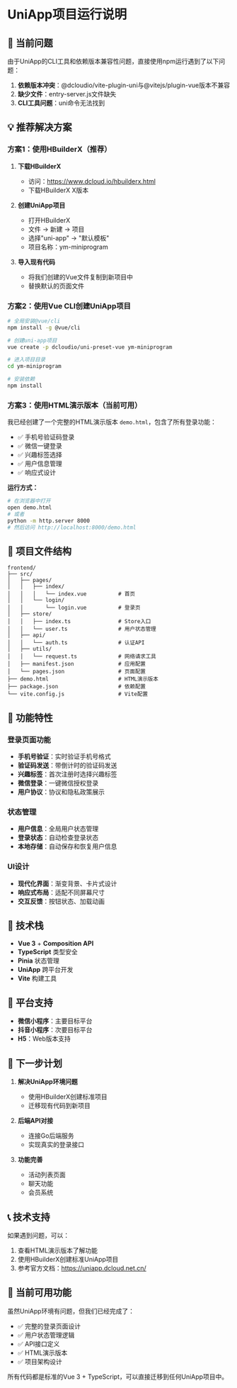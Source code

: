 # UniApp项目运行说明

## 🚨 当前问题

由于UniApp的CLI工具和依赖版本兼容性问题，直接使用npm运行遇到了以下问题：

1. **依赖版本冲突**：@dcloudio/vite-plugin-uni与@vitejs/plugin-vue版本不兼容
2. **缺少文件**：entry-server.js文件缺失
3. **CLI工具问题**：uni命令无法找到

## 💡 推荐解决方案

### 方案1：使用HBuilderX（推荐）

1. **下载HBuilderX**
   - 访问：https://www.dcloud.io/hbuilderx.html
   - 下载HBuilderX X版本

2. **创建UniApp项目**
   - 打开HBuilderX
   - 文件 → 新建 → 项目
   - 选择"uni-app" → "默认模板"
   - 项目名称：ym-miniprogram

3. **导入现有代码**
   - 将我们创建的Vue文件复制到新项目中
   - 替换默认的页面文件

### 方案2：使用Vue CLI创建UniApp项目

```bash
# 全局安装@vue/cli
npm install -g @vue/cli

# 创建uni-app项目
vue create -p dcloudio/uni-preset-vue ym-miniprogram

# 进入项目目录
cd ym-miniprogram

# 安装依赖
npm install
```

### 方案3：使用HTML演示版本（当前可用）

我已经创建了一个完整的HTML演示版本 `demo.html`，包含了所有登录功能：

- ✅ 手机号验证码登录
- ✅ 微信一键登录
- ✅ 兴趣标签选择
- ✅ 用户信息管理
- ✅ 响应式设计

**运行方式：**
```bash
# 在浏览器中打开
open demo.html
# 或者
python -m http.server 8000
# 然后访问 http://localhost:8000/demo.html
```

## 📁 项目文件结构

```
frontend/
├── src/
│   ├── pages/
│   │   ├── index/
│   │   │   └── index.vue          # 首页
│   │   └── login/
│   │       └── login.vue          # 登录页
│   ├── store/
│   │   ├── index.ts               # Store入口
│   │   └── user.ts                # 用户状态管理
│   ├── api/
│   │   └── auth.ts                # 认证API
│   ├── utils/
│   │   └── request.ts             # 网络请求工具
│   ├── manifest.json              # 应用配置
│   └── pages.json                 # 页面配置
├── demo.html                      # HTML演示版本
├── package.json                   # 依赖配置
└── vite.config.js                 # Vite配置
```

## 🎯 功能特性

### 登录页面功能
- **手机号验证**：实时验证手机号格式
- **验证码发送**：带倒计时的验证码发送
- **兴趣标签**：首次注册时选择兴趣标签
- **微信登录**：一键微信授权登录
- **用户协议**：协议和隐私政策展示

### 状态管理
- **用户信息**：全局用户状态管理
- **登录状态**：自动检查登录状态
- **本地存储**：自动保存和恢复用户信息

### UI设计
- **现代化界面**：渐变背景、卡片式设计
- **响应式布局**：适配不同屏幕尺寸
- **交互反馈**：按钮状态、加载动画

## 🔧 技术栈

- **Vue 3** + **Composition API**
- **TypeScript** 类型安全
- **Pinia** 状态管理
- **UniApp** 跨平台开发
- **Vite** 构建工具

## 📱 平台支持

- **微信小程序**：主要目标平台
- **抖音小程序**：次要目标平台
- **H5**：Web版本支持

## 🚀 下一步计划

1. **解决UniApp环境问题**
   - 使用HBuilderX创建标准项目
   - 迁移现有代码到新项目

2. **后端API对接**
   - 连接Go后端服务
   - 实现真实的登录接口

3. **功能完善**
   - 活动列表页面
   - 聊天功能
   - 会员系统

## 📞 技术支持

如果遇到问题，可以：

1. 查看HTML演示版本了解功能
2. 使用HBuilderX创建标准UniApp项目
3. 参考官方文档：https://uniapp.dcloud.net.cn/

## 🎉 当前可用功能

虽然UniApp环境有问题，但我们已经完成了：

- ✅ 完整的登录页面设计
- ✅ 用户状态管理逻辑
- ✅ API接口定义
- ✅ HTML演示版本
- ✅ 项目架构设计

所有代码都是标准的Vue 3 + TypeScript，可以直接迁移到任何UniApp项目中。

